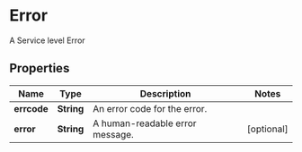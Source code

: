 

# Error

A Service level Error

## Properties

| Name | Type | Description | Notes |
|------------ | ------------- | ------------- | -------------|
|**errcode** | **String** | An error code for the error. |  |
|**error** | **String** | A human-readable error message. |  [optional] |



